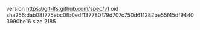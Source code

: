 version https://git-lfs.github.com/spec/v1
oid sha256:dab08f775ebc0fb0edf137780f79d707c750d611282be55f45df94403990be16
size 2185
